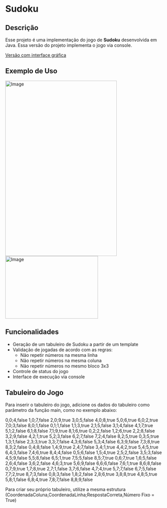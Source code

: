 # Sudoku

## Descrição

Esse projeto é uma implementação do jogo de **Sudoku** desenvolvida em Java. Essa versão do projeto implementa o jogo via console.

[Versão com interface gráfica](https://github.com/LimaFelipeGS/Sudoku/tree/ui)

## Exemplo de Uso

<img width="351" height="551" alt="Image" src="https://github.com/user-attachments/assets/b49cecaf-13a9-475c-a15c-55e9f84c7c31" />

<img width="292" height="197" alt="Image" src="https://github.com/user-attachments/assets/64738184-8d98-4710-ac19-bbc53cdff5a6" />

## Funcionalidades

- Geração de um tabuleiro de Sudoku a partir de um template
- Validação de jogadas de acordo com as regras:
  - Não repetir números na mesma linha
  - Não repetir números na mesma coluna
  - Não repetir números no mesmo bloco 3x3
- Controle de status do jogo
- Interface de execução via console

## Tabuleiro do Jogo

Para inserir o tabuleiro do jogo, adicione os dados do tabuleiro como parâmetro da função main, como no exemplo abaixo:

0,0;4,false 1,0;7,false 2,0;9,true 3,0;5,false 4,0;8,true 5,0;6,true 6,0;2,true 7,0;3,false 8,0;1,false 0,1;1,false 1,1;3,true 2,1;5,false 3,1;4,false 4,1;7,true 5,1;2,false 6,1;8,false 7,1;9,true 8,1;6,true 0,2;2,false 1,2;6,true 2,2;8,false 3,2;9,false 4,2;1,true 5,2;3,false 6,2;7,false 7,2;4,false 8,2;5,true 0,3;5,true 1,3;1,false 2,3;3,true 3,3;7,false 4,3;6,false 5,3;4,false 6,3;9,false 7,3;8,true 8,3;2,false 0,4;8,false 1,4;9,true 2,4;7,false 3,4;1,true 4,4;2,true 5,4;5,true 6,4;3,false 7,4;6,true 8,4;4,false 0,5;6,false 1,5;4,true 2,5;2,false 3,5;3,false 4,5;9,false 5,5;8,false 6,5;1,true 7,5;5,false 8,5;7,true 0,6;7,true 1,6;5,false 2,6;4,false 3,6;2,false 4,6;3,true 5,6;9,false 6,6;6,false 7,6;1,true 8,6;8,false 0,7;9,true 1,7;8,true 2,7;1,false 3,7;6,false 4,7;4,true 5,7;7,false 6,7;5,false 7,7;2,true 8,7;3,false 0,8;3,false 1,8;2,false 2,8;6,true 3,8;8,true 4,8;5,true 5,8;1,false 6,8;4,true 7,8;7,false 8,8;9,false

Para criar seu próprio tabuleiro, utilize a mesma estrutura (CoordenadaColuna,CoordenadaLinha;RespostaCorreta,Número Fixo = True)
